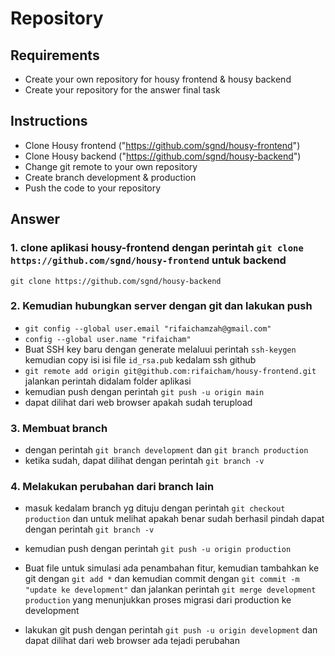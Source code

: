 # Repository 

## Requirements
- Create your own repository for housy frontend & housy backend
- Create your repository for the answer final task

## Instructions
- Clone Housy frontend ("https://github.com/sgnd/housy-frontend")
- Clone Housy backend ("https://github.com/sgnd/housy-backend")
- Change git remote to your own repository
- Create branch development & production
- Push the code to your repository

## Answer
### 1. clone aplikasi housy-frontend dengan perintah `git clone https://github.com/sgnd/housy-frontend` untuk backend
`git clone https://github.com/sgnd/housy-backend`

### 2. Kemudian hubungkan server dengan git dan lakukan push
- `git config --global user.email "rifaichamzah@gmail.com"`
- `config --global user.name "rifaicham"`
- Buat SSH key baru dengan generate melaluui perintah `ssh-keygen` kemudian copy isi isi file `id_rsa.pub` kedalam ssh github 
- `git remote add origin git@github.com:rifaicham/housy-frontend.git` jalankan perintah didalam folder aplikasi
- kemudian push dengan perintah `git push -u origin main`
- dapat dilihat dari web browser apakah sudah terupload

### 3. Membuat branch
- dengan perintah `git branch development` dan `git branch production`
- ketika sudah, dapat dilihat dengan perintah `git branch -v`

### 4. Melakukan perubahan dari branch lain

- masuk kedalam branch yg dituju dengan perintah `git checkout production` dan untuk melihat apakah benar sudah berhasil pindah dapat dengan perintah `git branch -v`

- kemudian push dengan perintah `git push -u origin production`

- Buat file untuk simulasi ada penambahan fitur, kemudian tambahkan ke git dengan `git add *` dan kemudian commit dengan `git commit -m "update ke development"` dan jalankan perintah `git merge development production` yang menunjukkan proses migrasi dari production ke development

- lakukan git push dengan perintah `git push -u origin development` dan dapat dilihat dari web browser ada tejadi perubahan 